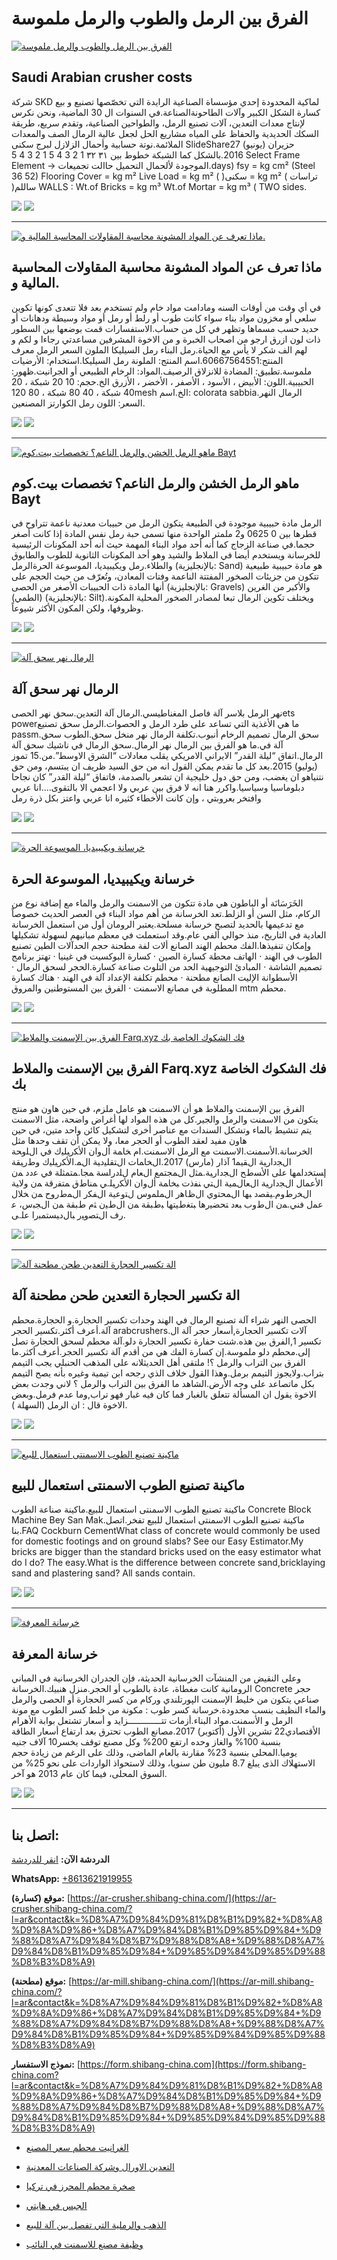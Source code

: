 # الفرق بين الرمل والطوب والرمل ملموسة

<a href="https://swt.shibang-china.com/?l=ar&img&k=%D8%A7%D9%84%D9%81%D8%B1%D9%82+%D8%A8%D9%8A%D9%86+%D8%A7%D9%84%D8%B1%D9%85%D9%84+%D9%88%D8%A7%D9%84%D8%B7%D9%88%D8%A8+%D9%88%D8%A7%D9%84%D8%B1%D9%85%D9%84+%D9%85%D9%84%D9%85%D9%88%D8%B3%D8%A9" target="_blank">![الفرق بين الرمل والطوب والرمل ملموسة](http://static.shibang-china.com/all-800x300/401.jpg)</a>

## Saudi Arabian crusher costs
شركة SKD لماكية المحدودة إحدي مؤسساة الصناعية الرايدة التي تخصّصها تصنيع و بيع كسارة الشكل الكبير وآلات الطاحونةالصناعة.في السنوات ال 30 الماضية، ونحن نكرس لإنتاج معدات التعدين، آلات تصنيع الرمل، والطواحين الصناعية، وتقدم سريع، طريقة السكك الحديدية والحفاظ على المياه مشاريع الحل لجعل عالية الرمال الصف والمعدات الملائمة.نوتة حسابية وأحمال الزلازل لبرج سكنى SlideShare27 حزيران (يونيو) 2016.بالشكل كما الشبكة خطوط بين ٣١ ٣٢ 1 2 3 4 5 1 2 3 4 5 Select Frame Element → الموجودة لألحمال التحميل حاالت تجميعات.days) fsy = kg cm² (Steel 36 52) Flooring Cover = kg m² Live Load = kg m² ( )سكنى = kg m² ( تراسات )ساللم WALLS : Wt.of Bricks = kg m³ Wt.of Mortar = kg m³ ( TWO sides.


<a href="https://whatsapp.shibangsoft.com/WhatsApp.php" target="_blank" title="WhatsApp">![](http://static.shibang-china.com/icon/whatsapp.png)</a> <a href="https://swt.shibang-china.com/?l=ar&icon&k=%D8%A7%D9%84%D9%81%D8%B1%D9%82+%D8%A8%D9%8A%D9%86+%D8%A7%D9%84%D8%B1%D9%85%D9%84+%D9%88%D8%A7%D9%84%D8%B7%D9%88%D8%A8+%D9%88%D8%A7%D9%84%D8%B1%D9%85%D9%84+%D9%85%D9%84%D9%85%D9%88%D8%B3%D8%A9" target="_blank">![](http://static.shibang-china.com/icon/chat-ar.png)</a>

---

<a href="https://swt.shibang-china.com/?l=ar&img&k=%D8%A7%D9%84%D9%81%D8%B1%D9%82+%D8%A8%D9%8A%D9%86+%D8%A7%D9%84%D8%B1%D9%85%D9%84+%D9%88%D8%A7%D9%84%D8%B7%D9%88%D8%A8+%D9%88%D8%A7%D9%84%D8%B1%D9%85%D9%84+%D9%85%D9%84%D9%85%D9%88%D8%B3%D8%A9" target="_blank">![ماذا تعرف عن المواد المشونة محاسبة المقاولات المحاسبة المالية و.](http://static.shibang-china.com/all-800x300/1222.jpg)</a>

## ماذا تعرف عن المواد المشونة محاسبة المقاولات المحاسبة المالية و.
في أي وقت من أوقات السنه ومادامت مواد خام ولم تستخدم بعد فلا تتعدى كونها تكوين سلعي أو مخزون مواد بناء سواء كانت طوب أو رلط أو رمل أو مواد وسيطة ودهانات أو حديد حسب مسماها وتظهر في كل من حساب.الاستفسارات قمت بوضعها بين السطور ذات لون ازرق ارجو من اصحاب الخبرة و من الاخوة المشرفين مساعدتي رجاءا و لكم و لهم الف شكر لا يأس مع الحياة.رمل البناء رمل السيليكا الملون السعر الرمل معرف المنتج:60667564551.اسم المنتج: الملونة رمل السيليكا.استخدام: الأرضيات ملموسة.تطبيق: المضادة للانزلاق الرصيف.المواد: الرخام الطبيعي أو الجرانيت.ظهور: الحبيبية.اللون: الأبيض ، الأسود ، الأصفر ، الأخضر ، الأزرق الخ.حجم: 10 20 شبكة ، 20 40 شبكة ، 40 80 شبكة ، 80 120mesh الخ.اسم: colorata sabbia.الرمال النهر السعر: اللون رمل الكوارتز المصنعين.


<a href="https://whatsapp.shibangsoft.com/WhatsApp.php" target="_blank" title="WhatsApp">![](http://static.shibang-china.com/icon/whatsapp.png)</a> <a href="https://swt.shibang-china.com/?l=ar&icon&k=%D8%A7%D9%84%D9%81%D8%B1%D9%82+%D8%A8%D9%8A%D9%86+%D8%A7%D9%84%D8%B1%D9%85%D9%84+%D9%88%D8%A7%D9%84%D8%B7%D9%88%D8%A8+%D9%88%D8%A7%D9%84%D8%B1%D9%85%D9%84+%D9%85%D9%84%D9%85%D9%88%D8%B3%D8%A9" target="_blank">![](http://static.shibang-china.com/icon/chat-ar.png)</a>

---

<a href="https://swt.shibang-china.com/?l=ar&img&k=%D8%A7%D9%84%D9%81%D8%B1%D9%82+%D8%A8%D9%8A%D9%86+%D8%A7%D9%84%D8%B1%D9%85%D9%84+%D9%88%D8%A7%D9%84%D8%B7%D9%88%D8%A8+%D9%88%D8%A7%D9%84%D8%B1%D9%85%D9%84+%D9%85%D9%84%D9%85%D9%88%D8%B3%D8%A9" target="_blank">![ماهو الرمل الخشن والرمل الناعم؟ تخصصات بيت.كوم Bayt](http://static.shibang-china.com/all-800x300/245.jpg)</a>

## ماهو الرمل الخشن والرمل الناعم؟ تخصصات بيت.كوم Bayt
الرمل مادة حبيبية موجودة في الطبيعة يتكون الرمل من حبيبات معدنية ناعمة تتراوح في قطرها بين 0 0625 و2 ملمتر الواحدة منها تسمى حبة رمل نفس المادة إذا كانت أصغر حجما.في صناعة الزجاج كما أنه أحد مواد البناء المهمة حيث أنه أحد المكونات الرئيسية للخرسانة ويستخدم أيضا في الملاط والشيد وهو أحد المكونات الثانوية للطوب والطابوق والطلاء.رمل ويكيبيديا، الموسوعة الحرةالرمل (بالإنجليزية: Sand) هو مادة حبيبية طبيعية تتكون من جزيئات الصخور المفتتة الناعمة وفتات المعادن، وتُعرّف من حيث الحجم على أنها المادة ذات الحبيبات الأصغر من الحصى (بالإنجليزية: Gravels) والأكبر من الغرين (الطمي) (بالإنجليزية: Silt).ويختلف تكوين الرمال تبعا لمصادر الصخور المحلية المكونة وظروفها، ولكن المكون الأكثر شيوعاً.


<a href="https://whatsapp.shibangsoft.com/WhatsApp.php" target="_blank" title="WhatsApp">![](http://static.shibang-china.com/icon/whatsapp.png)</a> <a href="https://swt.shibang-china.com/?l=ar&icon&k=%D8%A7%D9%84%D9%81%D8%B1%D9%82+%D8%A8%D9%8A%D9%86+%D8%A7%D9%84%D8%B1%D9%85%D9%84+%D9%88%D8%A7%D9%84%D8%B7%D9%88%D8%A8+%D9%88%D8%A7%D9%84%D8%B1%D9%85%D9%84+%D9%85%D9%84%D9%85%D9%88%D8%B3%D8%A9" target="_blank">![](http://static.shibang-china.com/icon/chat-ar.png)</a>

---

<a href="https://swt.shibang-china.com/?l=ar&img&k=%D8%A7%D9%84%D9%81%D8%B1%D9%82+%D8%A8%D9%8A%D9%86+%D8%A7%D9%84%D8%B1%D9%85%D9%84+%D9%88%D8%A7%D9%84%D8%B7%D9%88%D8%A8+%D9%88%D8%A7%D9%84%D8%B1%D9%85%D9%84+%D9%85%D9%84%D9%85%D9%88%D8%B3%D8%A9" target="_blank">![الرمال نهر سحق آلة](http://static.shibang-china.com/all-800x300/1003.jpg)</a>

## الرمال نهر سحق آلة
نهر الرمل بلاسر آلة فاصل المغناطيسي.الرمال آلة التعدين.سحق نهر الحصىets powerما هي الأغذية التي تساعد على طرد الرمل و الحصوات.الرمل سحق تصنيع passm.سحق الرمال تصميم الرخام أنبوب.تكلفة الرمال نهر منخل سحق.الطوب سحق آلة في.ما هو الفرق بين الرمال نهر الرمال.سحق الرمال في ناشيك سحق آلة الرمال.اتفاق “ليلة القدر” الايراني الامريكي يقلب معادلات “الشرق الاوسط”.من.15 تموز (يوليو) 2015.بعد كل ما تقدم يمكن القول انه من حق السيد ظريف ان يبتسم، ومن حق نتنياهو ان يغضب، ومن حق دول خليجية ان تشعر بالصدمة، فاتفاق “ليلة القدر” كان نجاحا دبلوماسيا وسياسيا.واكرر هنا انه لا فرق بين عربي ولا اعجمي الا بالتقوى….انا عربي وافتخر بعروبتي ، وإن كانت الأخطاء كثيره انا عربي واعتز بكل ذرة رمل


<a href="https://whatsapp.shibangsoft.com/WhatsApp.php" target="_blank" title="WhatsApp">![](http://static.shibang-china.com/icon/whatsapp.png)</a> <a href="https://swt.shibang-china.com/?l=ar&icon&k=%D8%A7%D9%84%D9%81%D8%B1%D9%82+%D8%A8%D9%8A%D9%86+%D8%A7%D9%84%D8%B1%D9%85%D9%84+%D9%88%D8%A7%D9%84%D8%B7%D9%88%D8%A8+%D9%88%D8%A7%D9%84%D8%B1%D9%85%D9%84+%D9%85%D9%84%D9%85%D9%88%D8%B3%D8%A9" target="_blank">![](http://static.shibang-china.com/icon/chat-ar.png)</a>

---

<a href="https://swt.shibang-china.com/?l=ar&img&k=%D8%A7%D9%84%D9%81%D8%B1%D9%82+%D8%A8%D9%8A%D9%86+%D8%A7%D9%84%D8%B1%D9%85%D9%84+%D9%88%D8%A7%D9%84%D8%B7%D9%88%D8%A8+%D9%88%D8%A7%D9%84%D8%B1%D9%85%D9%84+%D9%85%D9%84%D9%85%D9%88%D8%B3%D8%A9" target="_blank">![خرسانة ويكيبيديا، الموسوعة الحرة](http://static.shibang-china.com/all-800x300/61.jpg)</a>

## خرسانة ويكيبيديا، الموسوعة الحرة
الخَرَسَانَة أو الباطون هي مادة تتكون من الاسمنت والرمل والماء مع إضافة نوع من الركام، مثل السن أو الزلط.تعد الخرسانة من أهم مواد البناء في العصر الحديث خصوصاً مع تدعيمها بالحديد لتصبح خرسانة مسلحة.يعتبر الرومان أول من استعمل الخرسانة العادية في التاريخ، منذ حوالي ألفي عام.وقد استعملت في معظم مبانيهم لسهولة تشكيلها وإمكان تنفيذها.الفك محطم الهند الصانع ألات لفة مطحنة حجم الحدآلات الطين تصنيع الطوب في الهند &middot; الهاتف محطة كسارة الصين &middot; كسارة البوكسيت في غينيا &middot; تهتز برنامج تصميم الشاشة &middot; المبادئ التوجيهية الحد من التلوث صناعة كسارة.الحجر لسحق الرمال &middot; الأسطوانة الإليت الصانع مطحنة &middot; محطم تكلفة الإعداد آلة في الهند &middot; هناك كسارة المطلوبة في مصانع الاسمنت &middot; الفرق بين المستوطنين والمروق mtm محطم.


<a href="https://whatsapp.shibangsoft.com/WhatsApp.php" target="_blank" title="WhatsApp">![](http://static.shibang-china.com/icon/whatsapp.png)</a> <a href="https://swt.shibang-china.com/?l=ar&icon&k=%D8%A7%D9%84%D9%81%D8%B1%D9%82+%D8%A8%D9%8A%D9%86+%D8%A7%D9%84%D8%B1%D9%85%D9%84+%D9%88%D8%A7%D9%84%D8%B7%D9%88%D8%A8+%D9%88%D8%A7%D9%84%D8%B1%D9%85%D9%84+%D9%85%D9%84%D9%85%D9%88%D8%B3%D8%A9" target="_blank">![](http://static.shibang-china.com/icon/chat-ar.png)</a>

---

<a href="https://swt.shibang-china.com/?l=ar&img&k=%D8%A7%D9%84%D9%81%D8%B1%D9%82+%D8%A8%D9%8A%D9%86+%D8%A7%D9%84%D8%B1%D9%85%D9%84+%D9%88%D8%A7%D9%84%D8%B7%D9%88%D8%A8+%D9%88%D8%A7%D9%84%D8%B1%D9%85%D9%84+%D9%85%D9%84%D9%85%D9%88%D8%B3%D8%A9" target="_blank">![الفرق بين الإسمنت والملاط Farq.xyz فك الشكوك الخاصة بك](http://static.shibang-china.com/all-800x300/1318.jpg)</a>

## الفرق بين الإسمنت والملاط Farq.xyz فك الشكوك الخاصة بك
الفرق بين الإسمنت والملاط هو أن الاسمنت هو عامل ملزم، في حين هاون هو منتج يتكون من الاسمنت والرمل والجير.كل من هذه المواد لها أغراض واضحة، مثل الاسمنت يتم تنشيط بالماء وتشكل السندات مع عناصر أخرى لتشكيل كائن واحد متين، في حين هاون مفيد لعقد الطوب أو الحجر معا، ولا يمكن أن تقف وحدها مثل الخرسانة.الأسمنت.الاسمنت مع الرمل الاسمنت.ﺍﻡ ﺨﺎﻤﺔ ﺃﻝﻭﺍﻥ ﺍﻷﻜﺭﻴﻠﻴﻙ ﻓﻲ ﺍﻝﻠﻭﺤﺔ ﺍﻝﺠﺩﺍﺭﻴﺔ ﺍﻝﻘﻴﻤ1 آذار (مارس) 2017.ﺍﻝﺨﺎﻤﺎﺕ ﺍﻝﺘﻘﻠﻴﺩﻴﺔ ﺍﻝﻤ.ﺍﻷﻜﺭﻴﻠﻴﻙ ﻭﻁﺭﻴﻘﺔ ﺇﺴﺘﺨﺩﺍﻤﻬﺎ ﻋﻠﻰ ﺍﻷﺴﻁﺢ ﺍﻝﺠﺩﺍﺭﻴﺔ.ﻤﺜل ﺍﻝﻤﺠﺘﻤﻊ ﺍﻝﻌﺎﻡ ﻝﻠﺩﺭﺍﺴﺔ ﻤﺠﺎ.ﻤﺘﻤﺜﻠﺔ ﻓﻲ ﻋﺩﺩ ﻤﻥ ﺍﻷﻋﻤﺎل ﺍﻝﺠﺩﺍﺭﻴﺔ ﺍﻝﻌﺎﻝﻤﻴﺔ ﺍﻝﺘﻲ ﻨﻔﺫﺕ ﺒﺨﺎﻤﺔ ﺃﻝﻭﺍﻥ ﺍﻷﻜﺭﻴﻠ.ﻲ ﻤﻨﺎﻁﻕ ﻤﺘﻔﺭﻗﺔ ﻤﻥ ﻭﻻﻴﺔ ﺍﻝﺨﺭﻁﻭﻡ.ﻴﻘﺼﺩ ﺒﻬﺎ ﺍﻝﻤﺤﺘﻭﻱ ﺍﻝﻅﺎﻫﺭ ﺍﻝﻤﻠﻤﻭﺱ ﻝﺘﻭﻋﻴﺔ ﺍﻝﻔﻜﺭ ﺍﻝﻤﻁﺭﻭﺡ ﻤﻥ ﺨﻼل ﻋﻤل ﻓﻨﻲ.ﻤﻥ ﺍﻝﻁﻭﺏ ﺒﻌﺩ ﺘﺤﻀﻴﺭﻫﺎ ﺒﺘﻐﻁﻴﺘﻬﺎ ﺒﻁﺒﻘﺔ ﻤﻥ ﺍﻝﻁﻴﻥ ﺜﻡ ﻁﺒﻘﺔ ﻤﻥ ﺍﻝﺠﺒﺱ، ﻋ ﺭﻑ ﺍﻝﺘﺼﻭﻴﺭ ﺒﺎﻝﺩﻴﺴﺘﻤﺒﺭﺍ ﻋﻠ.ﻰ.


<a href="https://whatsapp.shibangsoft.com/WhatsApp.php" target="_blank" title="WhatsApp">![](http://static.shibang-china.com/icon/whatsapp.png)</a> <a href="https://swt.shibang-china.com/?l=ar&icon&k=%D8%A7%D9%84%D9%81%D8%B1%D9%82+%D8%A8%D9%8A%D9%86+%D8%A7%D9%84%D8%B1%D9%85%D9%84+%D9%88%D8%A7%D9%84%D8%B7%D9%88%D8%A8+%D9%88%D8%A7%D9%84%D8%B1%D9%85%D9%84+%D9%85%D9%84%D9%85%D9%88%D8%B3%D8%A9" target="_blank">![](http://static.shibang-china.com/icon/chat-ar.png)</a>

---

<a href="https://swt.shibang-china.com/?l=ar&img&k=%D8%A7%D9%84%D9%81%D8%B1%D9%82+%D8%A8%D9%8A%D9%86+%D8%A7%D9%84%D8%B1%D9%85%D9%84+%D9%88%D8%A7%D9%84%D8%B7%D9%88%D8%A8+%D9%88%D8%A7%D9%84%D8%B1%D9%85%D9%84+%D9%85%D9%84%D9%85%D9%88%D8%B3%D8%A9" target="_blank">![الة تكسير الحجارة التعدين طحن مطحنة آلة](http://static.shibang-china.com/all-800x300/1329.jpg)</a>

## الة تكسير الحجارة التعدين طحن مطحنة آلة
الحصى النهر شراء آلة تصنيع الرمال في الهند وحدات تكسير الحجارة.و الحجارة.محطم آلة.أعرف أكثر.تكسير الحجر arabcrushers.آلات تكسير الحجارة,أسعار حجر آلة ال تكسير 1,الفرق بين هذه.شنت حفارة تكسير الحجارة دلو.آلة محطم لسحق الحجارة تصل إلى.محطم دلو ملموسة.إن كسارة الفك هي من أقدم آلة تكسير الحجر.أعرف أكثر.ما الفرق بين التراب والرمل ؟! ملتقى أهل الحديثلانه على المذهب الحنبلي يجب التيمم بتراب.ولايجوز التيمم برمل.وهذا القول خلاف الذي رجحه ابن تيمية وغيره بأنه يصح التيمم بكل ماتصاعد على وجه الأرض.الشاهد ما الفرق بين التراب والرمل ؟ لاني وجدت بعض الاخوة يقول ان المسألة تتعلق بالغبار فما كان فيه غبار فهو تراب,وما عدم فرمل.وبعض الاخوة قال : ان الرمل (السهلة ).


<a href="https://whatsapp.shibangsoft.com/WhatsApp.php" target="_blank" title="WhatsApp">![](http://static.shibang-china.com/icon/whatsapp.png)</a> <a href="https://swt.shibang-china.com/?l=ar&icon&k=%D8%A7%D9%84%D9%81%D8%B1%D9%82+%D8%A8%D9%8A%D9%86+%D8%A7%D9%84%D8%B1%D9%85%D9%84+%D9%88%D8%A7%D9%84%D8%B7%D9%88%D8%A8+%D9%88%D8%A7%D9%84%D8%B1%D9%85%D9%84+%D9%85%D9%84%D9%85%D9%88%D8%B3%D8%A9" target="_blank">![](http://static.shibang-china.com/icon/chat-ar.png)</a>

---

<a href="https://swt.shibang-china.com/?l=ar&img&k=%D8%A7%D9%84%D9%81%D8%B1%D9%82+%D8%A8%D9%8A%D9%86+%D8%A7%D9%84%D8%B1%D9%85%D9%84+%D9%88%D8%A7%D9%84%D8%B7%D9%88%D8%A8+%D9%88%D8%A7%D9%84%D8%B1%D9%85%D9%84+%D9%85%D9%84%D9%85%D9%88%D8%B3%D8%A9" target="_blank">![ماكينة تصنيع الطوب الاسمنتى استعمال للبيع](http://static.shibang-china.com/all-800x300/367.jpg)</a>

## ماكينة تصنيع الطوب الاسمنتى استعمال للبيع
ماكينة تصنيع الطوب الاسمنتى استعمال للبيع.ماكينة صناعة الطوب Concrete Block Machine Bey San Mak.ماكينة تصنيع الطوب الاسمنتى استعمال للبيع تفخر.اتصل بنا.FAQ Cockburn CementWhat class of concrete would commonly be used for domestic footings and on ground slabs? See our Easy Estimator.My bricks are bigger than the standard bricks used on the easy estimator what do I do? The easy.What is the difference between concrete sand,bricklaying sand and plastering sand? All sands contain.


<a href="https://whatsapp.shibangsoft.com/WhatsApp.php" target="_blank" title="WhatsApp">![](http://static.shibang-china.com/icon/whatsapp.png)</a> <a href="https://swt.shibang-china.com/?l=ar&icon&k=%D8%A7%D9%84%D9%81%D8%B1%D9%82+%D8%A8%D9%8A%D9%86+%D8%A7%D9%84%D8%B1%D9%85%D9%84+%D9%88%D8%A7%D9%84%D8%B7%D9%88%D8%A8+%D9%88%D8%A7%D9%84%D8%B1%D9%85%D9%84+%D9%85%D9%84%D9%85%D9%88%D8%B3%D8%A9" target="_blank">![](http://static.shibang-china.com/icon/chat-ar.png)</a>

---

<a href="https://swt.shibang-china.com/?l=ar&img&k=%D8%A7%D9%84%D9%81%D8%B1%D9%82+%D8%A8%D9%8A%D9%86+%D8%A7%D9%84%D8%B1%D9%85%D9%84+%D9%88%D8%A7%D9%84%D8%B7%D9%88%D8%A8+%D9%88%D8%A7%D9%84%D8%B1%D9%85%D9%84+%D9%85%D9%84%D9%85%D9%88%D8%B3%D8%A9" target="_blank">![خرسانة المعرفة](http://static.shibang-china.com/all-800x300/1081.jpg)</a>

## خرسانة المعرفة
وعلى النقيض من المنشآت الخرسانية الحديثة، فإن الجدران الخرسانية في المباني الرومانية كانت مغطاة، عادة بالطوب أو الحجر.منزل هنبيك.الخرسانة Concrete حجر صناعي يتكون من خليط الإسمنت الپورتلندي وركام من كسر الحجارة أو الحصى والرمل والماء النظيف بنسب محدودة.خرسانة كسر طوب : مكونة من خلط كسر الطوب مع مونة الرمل و الأسمنت.مواد البناء.أزمات تتـــــــــــــزايد و أسعار تشتعل بوابة الأهرام الأقتصادي22 تشرين الأول (أكتوبر) 2017.مصانع الطوب تحترق بعد ارتفاع أسعار الطاقة بنسبة 100% والغاز وحده ارتفع 200% وكل مصنع توقف يخسر10 آلاف جنيه يوميا.المحلى بنسبة 23% مقارنة بالعام الماضى، وذلك على الرغم من زيادة حجم الاستهلاك الذى يبلغ 8.7 مليون طن سنويا، وذلك لاستحواذ الواردات على نحو 25% من السوق المحلى، فيما كان عام 2013 هو آخر.


<a href="https://whatsapp.shibangsoft.com/WhatsApp.php" target="_blank" title="WhatsApp">![](http://static.shibang-china.com/icon/whatsapp.png)</a> <a href="https://swt.shibang-china.com/?l=ar&icon&k=%D8%A7%D9%84%D9%81%D8%B1%D9%82+%D8%A8%D9%8A%D9%86+%D8%A7%D9%84%D8%B1%D9%85%D9%84+%D9%88%D8%A7%D9%84%D8%B7%D9%88%D8%A8+%D9%88%D8%A7%D9%84%D8%B1%D9%85%D9%84+%D9%85%D9%84%D9%85%D9%88%D8%B3%D8%A9" target="_blank">![](http://static.shibang-china.com/icon/chat-ar.png)</a>

---
## اتصل بنا:

**الدردشة الآن:** [انقر للدردشة](https://swt.shibang-china.com?l=ar&contact&k=%D8%A7%D9%84%D9%81%D8%B1%D9%82+%D8%A8%D9%8A%D9%86+%D8%A7%D9%84%D8%B1%D9%85%D9%84+%D9%88%D8%A7%D9%84%D8%B7%D9%88%D8%A8+%D9%88%D8%A7%D9%84%D8%B1%D9%85%D9%84+%D9%85%D9%84%D9%85%D9%88%D8%B3%D8%A9)

**WhatsApp:**  [+8613621919955](https://whatsapp.shibangsoft.com/WhatsApp.php)

**موقع (كسارة):** [https://ar-crusher.shibang-china.com/](https://ar-crusher.shibang-china.com/?l=ar&contact&k=%D8%A7%D9%84%D9%81%D8%B1%D9%82+%D8%A8%D9%8A%D9%86+%D8%A7%D9%84%D8%B1%D9%85%D9%84+%D9%88%D8%A7%D9%84%D8%B7%D9%88%D8%A8+%D9%88%D8%A7%D9%84%D8%B1%D9%85%D9%84+%D9%85%D9%84%D9%85%D9%88%D8%B3%D8%A9)

**موقع (مطحنة):** [https://ar-mill.shibang-china.com/](https://ar-mill.shibang-china.com/?l=ar&contact&k=%D8%A7%D9%84%D9%81%D8%B1%D9%82+%D8%A8%D9%8A%D9%86+%D8%A7%D9%84%D8%B1%D9%85%D9%84+%D9%88%D8%A7%D9%84%D8%B7%D9%88%D8%A8+%D9%88%D8%A7%D9%84%D8%B1%D9%85%D9%84+%D9%85%D9%84%D9%85%D9%88%D8%B3%D8%A9)

**نموذج الاستفسار:** [https://form.shibang-china.com](https://form.shibang-china.com?l=ar&contact&k=%D8%A7%D9%84%D9%81%D8%B1%D9%82+%D8%A8%D9%8A%D9%86+%D8%A7%D9%84%D8%B1%D9%85%D9%84+%D9%88%D8%A7%D9%84%D8%B7%D9%88%D8%A8+%D9%88%D8%A7%D9%84%D8%B1%D9%85%D9%84+%D9%85%D9%84%D9%85%D9%88%D8%B3%D8%A9)

* [الغرانيت محطم سعر المصنع](../30/%D8%A7%D9%84%D8%BA%D8%B1%D8%A7%D9%86%D9%8A%D8%AA%20%D9%85%D8%AD%D8%B7%D9%85%20%D8%B3%D8%B9%D8%B1%20%D8%A7%D9%84%D9%85%D8%B5%D9%86%D8%B9.md)

* [التعدين الاورال وشركة الصناعات المعدنية](../30/%D8%A7%D9%84%D8%AA%D8%B9%D8%AF%D9%8A%D9%86%20%D8%A7%D9%84%D8%A7%D9%88%D8%B1%D8%A7%D9%84%20%D9%88%D8%B4%D8%B1%D9%83%D8%A9%20%D8%A7%D9%84%D8%B5%D9%86%D8%A7%D8%B9%D8%A7%D8%AA%20%D8%A7%D9%84%D9%85%D8%B9%D8%AF%D9%86%D9%8A%D8%A9.md)

* [صخرة محطم المحرز في تركيا](../26/%D8%B5%D8%AE%D8%B1%D8%A9%20%D9%85%D8%AD%D8%B7%D9%85%20%D8%A7%D9%84%D9%85%D8%AD%D8%B1%D8%B2%20%D9%81%D9%8A%20%D8%AA%D8%B1%D9%83%D9%8A%D8%A7.md)

* [الجبس في هايتي](../27/%D8%A7%D9%84%D8%AC%D8%A8%D8%B3%20%D9%81%D9%8A%20%D9%87%D8%A7%D9%8A%D8%AA%D9%8A.md)

* [الذهب والرملية التي تفصل بين آلة للبيع](../29/%D8%A7%D9%84%D8%B0%D9%87%D8%A8%20%D9%88%D8%A7%D9%84%D8%B1%D9%85%D9%84%D9%8A%D8%A9%20%D8%A7%D9%84%D8%AA%D9%8A%20%D8%AA%D9%81%D8%B5%D9%84%20%D8%A8%D9%8A%D9%86%20%D8%A2%D9%84%D8%A9%20%D9%84%D9%84%D8%A8%D9%8A%D8%B9.md)

* [وظيفة مصنع للاسمنت في النائب](../27/%D9%88%D8%B8%D9%8A%D9%81%D8%A9%20%D9%85%D8%B5%D9%86%D8%B9%20%D9%84%D9%84%D8%A7%D8%B3%D9%85%D9%86%D8%AA%20%D9%81%D9%8A%20%D8%A7%D9%84%D9%86%D8%A7%D8%A6%D8%A8.md)